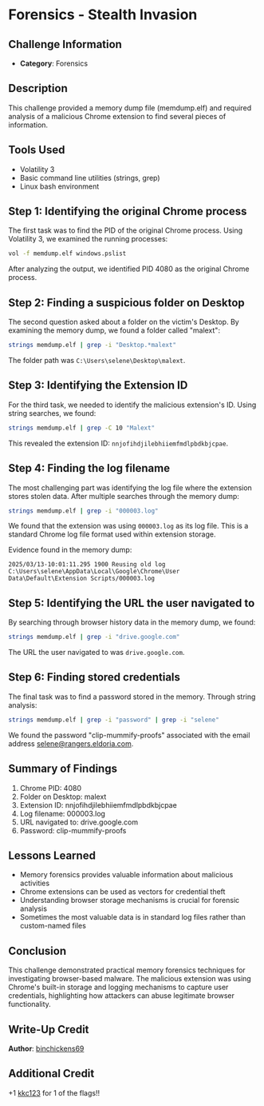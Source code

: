 # Forensics - Stealth Invasion

## Challenge Information
- **Category**: Forensics

## Description
This challenge provided a memory dump file (memdump.elf) and required analysis of a malicious Chrome extension to find several pieces of information.

## Tools Used
- Volatility 3
- Basic command line utilities (strings, grep)
- Linux bash environment

## Step 1: Identifying the original Chrome process
The first task was to find the PID of the original Chrome process. Using Volatility 3, we examined the running processes:

```bash
vol -f memdump.elf windows.pslist
```

After analyzing the output, we identified PID 4080 as the original Chrome process.

## Step 2: Finding a suspicious folder on Desktop
The second question asked about a folder on the victim's Desktop. By examining the memory dump, we found a folder called "malext":

```bash
strings memdump.elf | grep -i "Desktop.*malext"
```

The folder path was `C:\Users\selene\Desktop\malext`.

## Step 3: Identifying the Extension ID
For the third task, we needed to identify the malicious extension's ID. Using string searches, we found:

```bash
strings memdump.elf | grep -C 10 "Malext"
```

This revealed the extension ID: `nnjofihdjilebhiiemfmdlpbdkbjcpae`.

## Step 4: Finding the log filename
The most challenging part was identifying the log file where the extension stores stolen data. After multiple searches through the memory dump:

```bash
strings memdump.elf | grep -i "000003.log"
```

We found that the extension was using `000003.log` as its log file. This is a standard Chrome log file format used within extension storage.

Evidence found in the memory dump:
```
2025/03/13-10:01:11.295 1900 Reusing old log C:\Users\selene\AppData\Local\Google\Chrome\User Data\Default\Extension Scripts/000003.log
```

## Step 5: Identifying the URL the user navigated to
By searching through browser history data in the memory dump, we found:

```bash
strings memdump.elf | grep -i "drive.google.com"
```

The URL the user navigated to was `drive.google.com`.

## Step 6: Finding stored credentials
The final task was to find a password stored in the memory. Through string analysis:

```bash
strings memdump.elf | grep -i "password" | grep -i "selene"
```

We found the password "clip-mummify-proofs" associated with the email address selene@rangers.eldoria.com.

## Summary of Findings
1. Chrome PID: 4080
2. Folder on Desktop: malext
3. Extension ID: nnjofihdjilebhiiemfmdlpbdkbjcpae
4. Log filename: 000003.log
5. URL navigated to: drive.google.com
6. Password: clip-mummify-proofs

## Lessons Learned
- Memory forensics provides valuable information about malicious activities
- Chrome extensions can be used as vectors for credential theft
- Understanding browser storage mechanisms is crucial for forensic analysis
- Sometimes the most valuable data is in standard log files rather than custom-named files

## Conclusion
This challenge demonstrated practical memory forensics techniques for investigating browser-based malware. The malicious extension was using Chrome's built-in storage and logging mechanisms to capture user credentials, highlighting how attackers can abuse legitimate browser functionality.

## Write-Up Credit
**Author**: [binchickens69](https://ctf.hackthebox.com/user/profile/605069)

## Additional Credit
+1 [kkc123](https://ctf.hackthebox.com/user/profile/606424) for 1 of the flags!!